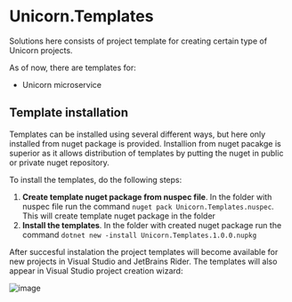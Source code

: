 # Unicorn.Templates

Solutions here consists of project template for creating certain type of Unicorn projects.

As of now, there are templates for:

* Unicorn microservice

## Template installation

Templates can be installed using several different ways, but here only installed from nuget package is provided. Installion from nuget pacakge is superior as it allows distribution of templates by putting the nuget in public or private nuget repository.

To install the templates, do the following steps:

1. **Create template nuget package from nuspec file**. In the folder with nuspec file run the command `nuget pack Unicorn.Templates.nuspec`. This will create template nuget package in the folder
2. **Install the templates**. In the folder with created nuget package run the command `dotnet new -install Unicorn.Templates.1.0.0.nupkg`

After succesful instalation the project templates will become available for new projects in Visual Studio and JetBrains Rider. The templates will also appear in Visual Studio project creation wizard:

![image](https://user-images.githubusercontent.com/22943668/157010388-58bacee5-df8e-410a-8d6a-903f8b0567d5.png)
